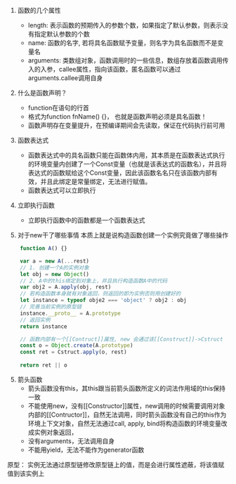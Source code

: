 1. 函数的几个属性
    * length: 表示函数的预期传入的参数个数，如果指定了默认参数，则表示没有指定默认参数的个数
    * name: 函数的名字, 若将具名函数赋予变量，则名字为具名函数而不是变量名
    * arguments: 类数组对象，函数调用时的一些信息，数组存放着函数调用传入的入参，callee属性，指向该函数，匿名函数可以通过arguments.callee调用自身
1. 什么是函数声明？
    * function在语句的行首
    * 格式为function fnName() {}， 也就是函数声明必须是具名函数！
    * 函数声明存在变量提升，在预编译期间会先读取，保证在代码执行前可用
    

2. 函数表达式
    * 函数表达式中的具名函数只能在函数体内用，其本质是在函数表达式执行的环境变量内创建了一个Const变量（也就是该表达式的函数名），并且将表达式的函数赋给这个Const变量，因此该函数名名只在该函数内部有效，并且此绑定是常量绑定，无法进行赋值。
    * 函数表达式可以立即执行
3. 立即执行函数
    * 立即执行函数中的函数都是一个函数表达式
    
4. 对于new干了哪些事情
本质上就是说构造函数创建一个实例究竟做了哪些操作
```js
    function A() {}

    var a = new A(...rest)
    // 1. 创建一个A的实例对象
    let obj = new Object()
    // 2. A中的this绑定到对象上，并且执行构造函数A中的代码
    var obj2 = A.apply(obj, rest)
    // 若构造函数本身就有对象返回，则返回的即为实例否则用创建好的
    let instance = typeof obje2 === 'object' ? obj2 : obj
    // 完善当前实例的原型链
    instance.__proto__ = A.prototype
    // 返回实例
    return instance

    // 函数内部有一个[[Contruct]]属性, new 会通过该[[Construct]]->Cstruct
    const o = Object.create(A.prototype)
    const ret = Cstruct.apply(o, rest)
    
    return ret || o
```
5. 箭头函数
    * 箭头函数没有this，其this跟当前箭头函数所定义的词法作用域的this保持一致
    * 不能使用new，没有[[Constructor]]属性，new调用的时候需要调用对象内部的[[Contructor]]，自然无法调用，同时箭头函数没有自己的this作为环境上下文对象，自然无法通过call, apply, bind将构造函数的环境变量改成实例对象返回，
    * 没有arguments，无法调用自身
    * 不能用yield，无法不能作为generator函数


原型：
    实例无法通过原型链修改原型链上的值，而是会进行属性遮蔽，将该值赋值到该实例上
```
    
```